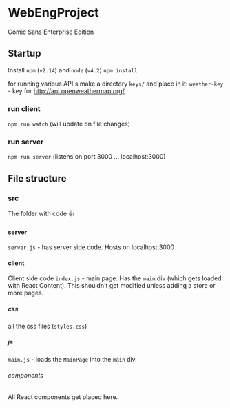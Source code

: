 # WebEngProject
Comic Sans Enterprise Edition

## Startup
Install `npm` (`v2.14`) and `node` (`v4.2`)
`npm install`

for running various API's make a directory `keys/` and place in it:
`weather-key` - key for http://api.openweathermap.org/

### run client
`npm run watch` (will update on file changes)
### run server
`npm run server` (listens on port 3000 ... localhost:3000)

## File structure

### src
The folder with code :+1:

#### server
`server.js` - has server side code. Hosts on localhost:3000

#### client
Client side code
`index.js` - main page. Has the `main` div (which gets loaded with React Content). This shouldn't get modified unless adding a store or more pages.

##### css
all the css files (`styles.css`)

##### js
`main.js` - loads the `MainPage` into the `main` div.

###### components
All React components get placed here.
